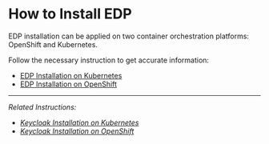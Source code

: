 # How to Install EDP

EDP installation can be applied on two container orchestration platforms: OpenShift and Kubernetes.

Follow the necessary instruction to get accurate information:

* [EDP Installation on Kubernetes](documentation/kubernetes_install_edp.md)
* [EDP Installation on OpenShift](documentation/openshift_install_edp.md)

----

_Related Instructions:_
* _[Keycloak Installation on Kubernetes](documentation/kubernetes_install_keycloak.md)_
* _[Keycloak Installation on OpenShift](documentation/openshift_install_keycloak.md)_